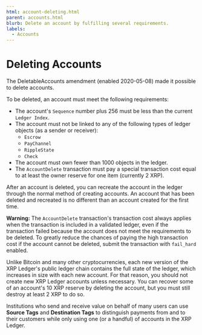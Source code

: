 ```yaml
---
html: account-deleting.html
parent: accounts.html
blurb: Delete an account by fulfilling several requirements.
labels:
  - Accounts
---
```

# Deleting Accounts

The DeletableAccounts amendment (enabled 2020-05-08) made it possible to delete accounts.

To be deleted, an account must meet the following requirements:

- The account's `Sequence` number plus 256 must be less than the current `Ledger Index`.
- The account must not be linked to any of the following types of ledger objects (as a sender or receiver):
    - `Escrow`
    - `PayChannel`
    - `RippleState`
    - `Check`
- The account must own fewer than 1000 objects in the ledger.
- The `AccountDelete` transaction must pay a special transaction cost equal to at least the owner reserve for one item (currently 2 XRP).

After an account is deleted, you can recreate the account in the ledger through the normal method of creating accounts. An account that has been deleted and recreated is no different than an account created for the first time.

**Warning:** The `AccountDelete` transaction's transaction cost always applies when the transaction is included in a validated ledger, even if the transaction failed because the account does not meet the requirements to be deleted. To greatly reduce the chances of paying the high transaction cost if the account cannot be deleted, submit the transaction with `fail_hard` enabled.

Unlike Bitcoin and many other cryptocurrencies, each new version of the XRP Ledger's public ledger chain contains the full state of the ledger, which increases in size with each new account. For that reason, you should not create new XRP Ledger accounts unless necessary. You can recover some of an account's 10 XRP reserve by deleting the account, but you must still destroy at least 2 XRP to do so.

Institutions who send and receive value on behalf of many users can use **Source Tags** and **Destination Tags** to distinguish payments from and to their customers while only using one (or a handful) of accounts in the XRP Ledger.

